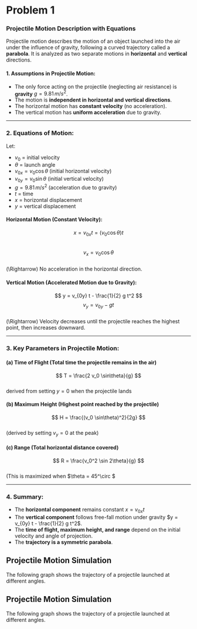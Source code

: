 # Problem 1
 
### **Projectile Motion Description with Equations**  
 
Projectile motion describes the motion of an object launched into the air under the influence of gravity, following a curved trajectory called a **parabola**. It is analyzed as two separate motions in **horizontal** and **vertical** directions.
 
#### **1. Assumptions in Projectile Motion:**
 
- The only force acting on the projectile (neglecting air resistance) is **gravity** $g = 9.81 \, m/s^2$.
- The motion is **independent in horizontal and vertical directions**.
- The horizontal motion has **constant velocity** (no acceleration).
- The vertical motion has **uniform acceleration** due to gravity.
 
---
 
### **2. Equations of Motion:**
 
Let:
 
- $v_0$ = initial velocity  
- $\theta$ = launch angle  
- $v_{0x} = v_0 \cos\theta$ (initial horizontal velocity)  
- $v_{0y} = v_0 \sin\theta$ (initial vertical velocity)  
- $g = 9.81 \, m/s^2$ (acceleration due to gravity)  
- $t$ = time  
- $x$ = horizontal displacement  
- $y$ = vertical displacement
 
#### **Horizontal Motion (Constant Velocity):**  
$$
x = v_{0x} t = (v_0 \cos\theta) t
$$  
$$
v_x = v_0 \cos\theta
$$  
\(\Rightarrow\) No acceleration in the horizontal direction.
 
#### **Vertical Motion (Accelerated Motion due to Gravity):**  
$$
y = v_{0y} t - \frac{1}{2} g t^2
$$
$$
v_y = v_{0y} - g t
$$  
\(\Rightarrow\) Velocity decreases until the projectile reaches the highest point, then increases downward.
 
---
 
### **3. Key Parameters in Projectile Motion:**
 
#### **(a) Time of Flight** (Total time the projectile remains in the air)  
$$
T = \frac{2 v_0 \sin\theta}{g}
$$  
derived from setting $y = 0$ when the projectile lands
 
#### **(b) Maximum Height** (Highest point reached by the projectile)  
$$
H = \frac{(v_0 \sin\theta)^2}{2g}
$$  
(derived by setting $v_y = 0$ at the peak)
 
#### **(c) Range** (Total horizontal distance covered)  
$$
R = \frac{v_0^2 \sin 2\theta}{g}
$$  
(This is maximized when $\theta = 45^\circ $
 
---
 
### **4. Summary:**
- The **horizontal component** remains constant $x = v_{0x} t$
- The **vertical component** follows free-fall motion under gravity $y = v_{0y} t - \frac{1}{2} g t^2$.
- The **time of flight, maximum height, and range** depend on the initial velocity and angle of projection.
- The **trajectory is a symmetric parabola**.
 
## Projectile Motion Simulation
 
The following graph shows the trajectory of a projectile launched at different angles.
 
## Projectile Motion Simulation
 
The following graph shows the trajectory of a projectile launched at different angles.
 